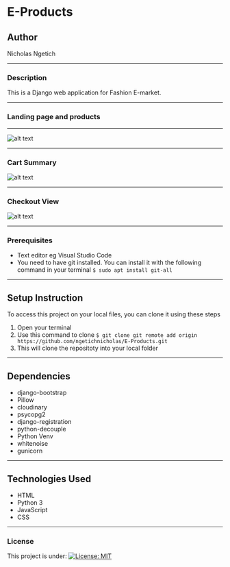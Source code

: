 # E-Products
## Author
Nicholas Ngetich
*****
### Description
This is a Django web application for Fashion E-market.
*****
### Landing page and products
*****
![alt text](https://res.cloudinary.com/dbos9xidr/image/upload/v1631167082/screencapture-127-0-0-1-8000-2021-09-08-20_19_43_sd72r2.png)
*****
### Cart Summary
![alt text](https://res.cloudinary.com/dbos9xidr/image/upload/v1631167079/screencapture-127-0-0-1-8000-order-summary-2021-09-08-20_16_18_cbkshi.png)
*****
### Checkout View
![alt text](https://res.cloudinary.com/dbos9xidr/image/upload/v1631167079/screencapture-127-0-0-1-8000-checkout-2021-09-08-20_15_11_nrkleo.png)
*****
### Prerequisites
* Text editor eg Visual Studio Code
* You need to have git installed. You can install it with the following command in your terminal
`$ sudo apt install git-all`
*****
## Setup Instruction
To access this project on your local files, you can clone it using these steps
1. Open your terminal
1. Use this command to clone `$ git clone git remote add origin https://github.com/ngetichnicholas/E-Products.git`
1. This will clone the repositoty into your local folder
*****
## Dependencies
* django-bootstrap
* Pillow
* cloudinary
* psycopg2
* django-registration
* python-decouple
* Python Venv
* whitenoise
* gunicorn
*****
## Technologies Used
* HTML
* Python 3
* JavaScript
* CSS
******
### License
This project is under:
[![License: MIT](https://img.shields.io/badge/License-MIT-yellow.svg)](/LICENSE)
